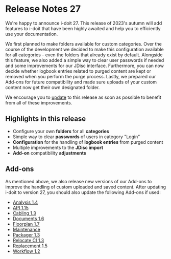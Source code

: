 # Release Notes 27

We're happy to announce i-doit 27. This release of 2023's autumn will add features to i-doit that have been highly awaited and help you to efficiently use your documentation.

We first planned to make folders available for custom categories. Over the course of the development we decided to make this configuration available for all categories - even the folders that already exist by default.
Alongside this feature, we also added a simple way to clear user passwords if needed and some improvements for our JDisc interface. Furthermore, you can now decide whether logbook entries related to purged content are kept or removed when you perform the purge process. Lastly, we prepared our Add-ons for future compatibility and made sure uploads of your custom content now get their own designated folder.

We encourage you to [update](../../wartung-und-betrieb/update-einspielen.md) to this release as soon as possible to benefit from all of these improvements.

## Highlights in this release

-   Configure your own **folders** for all **categories**
-   Simple way to clear **passwords** of users in category "Login"
-   **Configuration** for the handling of **logbook entries** from purged content
-   Multiple improvements to the **JDisc import**
-   **Add-on** compatibility **adjustments**

## Add-ons

As mentioned above, we also release new versions of our Add-ons to improve the handling of custom uploaded and saved content. After updating i-doit to version 27, you should also update the following Add-ons if used:

-   [Analysis 1.4](../../i-doit-pro-add-ons/analysis.md#releases)
-   [API 1.15](../../i-doit-pro-add-ons/api/index.md#releases)
-   [Cabling 1.3](../../i-doit-pro-add-ons/cabling.md#releases)
-   [Documents 1.6](../../i-doit-pro-add-ons/documents/index.md#releases)
-   [Floorplan 1.7](../../i-doit-pro-add-ons/floorplan.md#releases)
-   [Maintenance](../../i-doit-pro-add-ons/maintenance.md#releases)
-   [Packager 1.3](../../i-doit-pro-add-ons/add-on-packager.md#releases)
-   [Relocate CI 1.3](../../i-doit-pro-add-ons/relocate-ci.md#releases)
-   [Replacement 1.5](../../i-doit-pro-add-ons/replacement.md#releases)
-   [Workflow 1.2](../../i-doit-pro-add-ons/workflow.md#releases)
